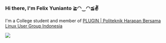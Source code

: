 ### Hi there, I'm Felix Yunianto ≧◠‿◠≦✌

 I'm a College student and member of [PLUGIN | Politeknik Harapan Bersama Linux User Group Indonesia](https://github.com/plugintegal)

<img src="https://github-readme-stats.anuraghazra1.vercel.app/api/top-langs/?username=felixyunianto&layout=compact&theme=gruvbox" />

